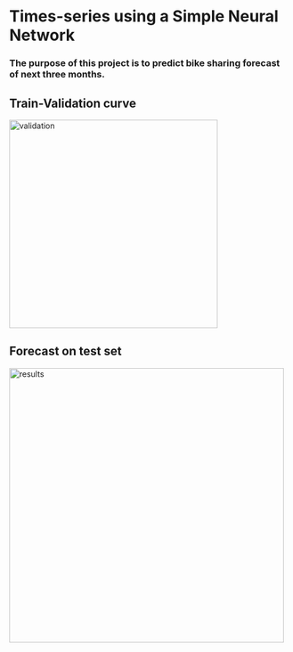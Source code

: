 # Times-series using a Simple Neural Network
### The purpose of this project is to predict bike sharing forecast of next three months.

## Train-Validation curve
<img width="374" alt="validation" src="https://user-images.githubusercontent.com/19544675/194709502-d91afa58-5ff0-46ef-a8cd-2ec2398aa7ba.png">

## Forecast on test set
<img width="493" alt="results" src="https://user-images.githubusercontent.com/19544675/194709522-468e328d-f4c4-4051-8a38-de8b9fe4c99d.png">
